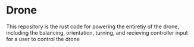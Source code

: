 # Drone

This repository is the rust code for powering the entiretiy of the drone, including the balancing, orientation, turning, and recieving controller input for a user to control the drone
